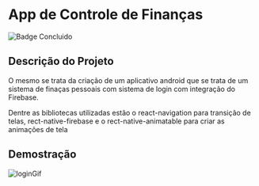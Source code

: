 # App de Controle de Finanças

![Badge Concluido](http://img.shields.io/static/v1?label=STATUS&message=CONCLUIDO&color=GREEN&style=for-the-badge)

## Descrição do Projeto
<p>O mesmo se trata da criação de um aplicativo android que se trata de um sistema de finaças pessoais com sistema de login com integração do Firebase.</p> 
<p>Dentre as bibliotecas utilizadas estão o react-navigation para transição de telas, rect-native-firebase e o rect-native-animatable para criar as animações de tela</p>

## Demostração
![loginGif](https://user-images.githubusercontent.com/71270235/220230828-6032093b-560c-44a0-afbd-cd44f014308a.gif)
